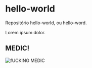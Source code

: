hello-world
===========

Repositório hello-world, ou hello-word.


Lorem ipsum dolor.


<H2>MEDIC!</H2>
<IMG SRC="http://global3.memecdn.com/scumbag-medic-meme_o_1181920.jpg" ALT="fUCKING MEDIC" />

